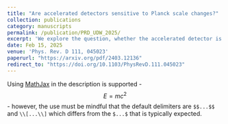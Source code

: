 ```yaml
---
title: "Are accelerated detectors sensitive to Planck scale changes?"
collection: publications
category: manuscripts
permalink: /publication/PRD_UDW_2025/
excerpt: 'We explore the question, whether the accelerated detector is sensitive to the Planck order shift in its causal domain? This question is addressed in the context of a nested sequence of Rindler observers, where the vacua of preceding Rindler frames appear thermally populated to a shifted Rindler frame. The Bogoliubov analysis relies on the global notion of the quantum field theory and turns out to be insensitive to the local character of these horizon shifts. We investigate this system by means of the Unruh-DeWitt detector and show that this local probe of the quantum field theory is sensitive enough to capture the horizon shifts of the order of the Planck scale.'
date: Feb 15, 2025
venue: 'Phys. Rev. D 111, 045023'
paperurl: "https://arxiv.org/pdf/2403.12136"
redirect_to: "https://doi.org/10.1103/PhysRevD.111.045023"
---
```


Using [MathJax](https://www.mathjax.org/) in the description is supported - $$E=mc^2$$ - however, the use must be mindful that the default delimiters are `$$...$$` and `\\[...\\]` which differs from the `$...$` that is typically expected.
